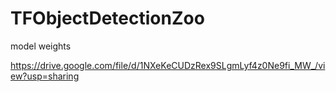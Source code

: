 # TFObjectDetectionZoo

model weights 

https://drive.google.com/file/d/1NXeKeCUDzRex9SLgmLyf4z0Ne9fi_MW_/view?usp=sharing

